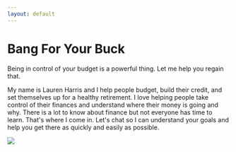 ```yaml
---
layout: default
---
```



<html lang="en">
<meta charset="UTF-8">
<title>Page Title</title>
<meta name="viewport" content="width=device-width,initial-scale=1">
<body>


<div class="" >
 <h1>Bang For Your Buck</h1>
 <p>Being in control of your budget is a powerful thing. Let me help you regain that.</p>
 <p>My name is Lauren Harris and I help people budget, build their credit, and set themselves up for a healthy retirement. I love helping people take control of their finances and understand where their money is going and why. There is a lot to know about finance but not everyone has time to learn. That's where I come in.
  Let's chat so I can understand your goals and help you get there as quickly and easily as possible.</p>
 <img src="https://media.licdn.com/dms/image/C4E03AQHEs_pyd6vLPA/profile-displayphoto-shrink_800_800/0/1583784825638?e=1701302400&v=beta&t=h5gjUlwULKohsDp3WvtBHxduJ6OawQq55wp6_R7PiCc" />
</div>

</body>
</html> 
